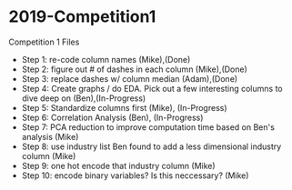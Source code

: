 # 2019-Competition1
Competition 1 Files


* Step 1: re-code column names (Mike),(Done)
* Step 2: figure out # of dashes in each column (Mike),(Done)
* Step 3: replace dashes w/ column median (Adam),(Done)
* Step 4: Create graphs / do EDA. Pick out a few interesting columns to dive deep on (Ben),(In-Progress)
* Step 5: Standardize columns first (Mike), (In-Progress)
* Step 6: Correlation Analysis (Ben), (In-Progress)
* Step 7: PCA reduction to improve computation time based on Ben's analysis (Mike)
* Step 8: use industry list Ben found to add a less dimensional industry column (Mike)
* Step 9: one hot encode that industry column (Mike)
* Step 10: encode binary variables? Is this neccessary? (Mike)
